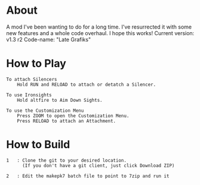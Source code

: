 About
===
A mod I've been wanting to do for a long time. I've resurrected it with
some new features and a whole code overhaul. I hope this works!
	Current version: v1.3 r2
	Code-name: "Late Grafiks"

How to Play
===

	To attach Silencers
		Hold RUN and RELOAD to attach or detatch a Silencer.
	
	To use Ironsights
		Hold altfire to Aim Down Sights.
	
	To use the Customization Menu
		Press ZOOM to open the Customization Menu.
		Press RELOAD to attach an Attachment.

How to Build
===

	1	: Clone the git to your desired location.
		  (If you don't have a git client, just click Download ZIP)

	2	: Edit the makepk7 batch file to point to 7zip and run it